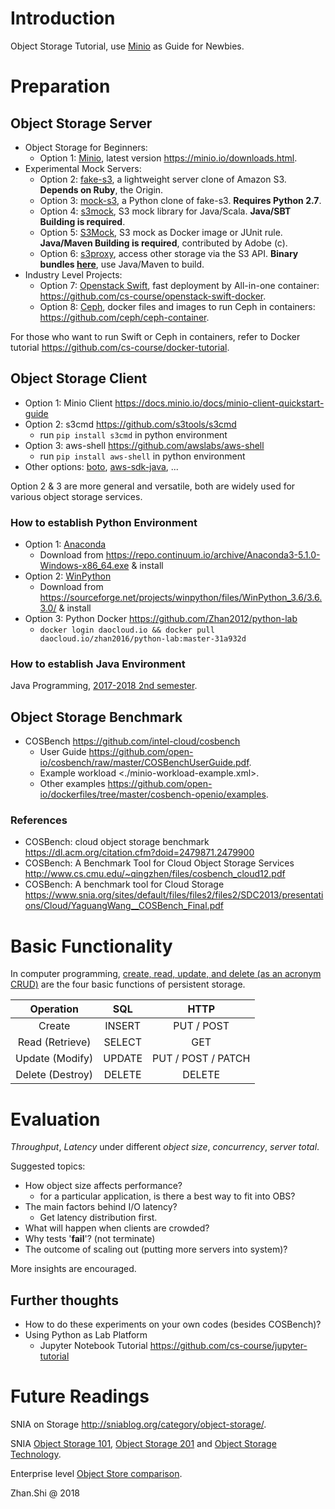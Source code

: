 # Introduction

Object Storage Tutorial, use [Minio](https://minio.io/) as Guide for Newbies.

# Preparation

## Object Storage Server

* Object Storage for Beginners:
    * Option 1: [Minio](https://minio.io/), latest version <https://minio.io/downloads.html>.
* Experimental Mock Servers:
    * Option 2: [fake-s3](https://github.com/jubos/fake-s3), a lightweight server clone of Amazon S3. **Depends on Ruby**, the Origin.
    * Option 3: [mock-s3](https://github.com/jserver/mock-s3), a Python clone of fake-s3. **Requires Python 2.7**.
    * Option 4: [s3mock](https://github.com/findify/s3mock), S3 mock library for Java/Scala. **Java/SBT Building is required**.
    * Option 5: [S3Mock](https://github.com/adobe/S3Mock), S3 mock as Docker image or JUnit rule. **Java/Maven Building is required**, contributed by Adobe (c).
    * Option 6: [s3proxy](https://github.com/gaul/s3proxy), access other storage via the S3 API. **Binary bundles [here](https://github.com/gaul/s3proxy/releases)**, use Java/Maven to build.
* Industry Level Projects:
    * Option 7: [Openstack Swift](https://wiki.openstack.org/wiki/Swift), fast deployment by All-in-one container: <https://github.com/cs-course/openstack-swift-docker>.
    * Option 8: [Ceph](https://ceph.com/), docker files and images to run Ceph in containers: <https://github.com/ceph/ceph-container>.

For those who want to run Swift or Ceph in containers, refer to Docker tutorial <https://github.com/cs-course/docker-tutorial>.

## Object Storage Client

* Option 1: Minio Client <https://docs.minio.io/docs/minio-client-quickstart-guide>
* Option 2: s3cmd <https://github.com/s3tools/s3cmd>
    * run `pip install s3cmd` in python environment
* Option 3: aws-shell <https://github.com/awslabs/aws-shell>
    * run `pip install aws-shell` in python environment
* Other options: [boto](https://github.com/boto/boto3), [aws-sdk-java](https://aws.amazon.com/cn/sdk-for-java/), ...

Option 2 & 3 are more general and versatile, both are widely used for various object storage services.

### How to establish Python Environment

* Option 1: [Anaconda](https://www.anaconda.com/)
    * Download from <https://repo.continuum.io/archive/Anaconda3-5.1.0-Windows-x86_64.exe> & install
* Option 2: [WinPython](http://winpython.github.io/)
    * Download from <https://sourceforge.net/projects/winpython/files/WinPython_3.6/3.6.3.0/> & install
* Option 3: Python Docker <https://github.com/Zhan2012/python-lab>
    * `docker login daocloud.io && docker pull daocloud.io/zhan2016/python-lab:master-31a932d`

### How to establish Java Environment

Java Programming, [2017-2018 2nd semester](http://jwc.hust.edu.cn/info/1161/6122.htm).

## Object Storage Benchmark

* COSBench <https://github.com/intel-cloud/cosbench>
    * User Guide <https://github.com/open-io/cosbench/raw/master/COSBenchUserGuide.pdf>.
    * Example workload <./minio-workload-example.xml>.
    * Other examples <https://github.com/open-io/dockerfiles/tree/master/cosbench-openio/examples>.

### References

* COSBench: cloud object storage benchmark https://dl.acm.org/citation.cfm?doid=2479871.2479900
* COSBench: A Benchmark Tool for Cloud Object Storage Services <http://www.cs.cmu.edu/~qingzhen/files/cosbench_cloud12.pdf>
* COSBench: A benchmark tool for Cloud Storage <https://www.snia.org/sites/default/files/files2/files2/SDC2013/presentations/Cloud/YaguangWang__COSBench_Final.pdf>

# Basic Functionality

In computer programming, [create, read, update, and delete (as an acronym CRUD)](https://en.wikipedia.org/wiki/Create,_read,_update_and_delete) are the four basic functions of persistent storage.

| Operation        | SQL    | HTTP               |
| :---:            | :---:  | :---:              |
| Create           | INSERT | PUT / POST         |
| Read (Retrieve)  | SELECT | GET                |
| Update (Modify)  | UPDATE | PUT / POST / PATCH |
| Delete (Destroy) | DELETE | DELETE             |

# Evaluation

*Throughput*, *Latency* under different *object size*, *concurrency*, *server total*.

Suggested topics:

* How object size affects performance?
    * for a particular application, is there a best way to fit into OBS?
* The main factors behind I/O latency?
    * Get latency distribution first.
* What will happen when clients are crowded?
* Why tests '**fail**'? (not terminate)
* The outcome of scaling out (putting more servers into system)?

More insights are encouraged.

## Further thoughts

* How to do these experiments on your own codes (besides COSBench)?
* Using Python as Lab Platform
    * Jupyter Notebook Tutorial <https://github.com/cs-course/jupyter-tutorial>

# Future Readings

SNIA on Storage <http://sniablog.org/category/object-storage/>.

SNIA [Object Storage 101](http://www.snia.org/sites/default/files/Object_Storage_101.pdf), [Object Storage 201](https://www.snia.org/sites/default/files/Object_Storage_201_Final_1.pdf) and [Object Storage Technology](http://www.snia.org/sites/default/education/tutorials/2013/spring/file/BrentWelch_Object_Storage_Technology.pdf).

Enterprise level [Object Store comparison](http://gaul.org/object-store-comparison/).

Zhan.Shi @ 2018
